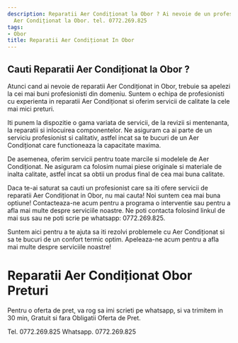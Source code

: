 ```yaml
---
description: Reparatii Aer Condiționat la Obor ? Ai nevoie de un profesionist in Reparatii
  Aer Condiționat la Obor. tel. 0772.269.825
tags:
- Obor
title: Reparatii Aer Condiționat In Obor
---
```



## Cauti Reparatii Aer Condiționat la Obor ?


Atunci cand ai nevoie de reparatii Aer Condiționat in Obor, trebuie sa apelezi la cei mai buni profesionisti din domeniu. Suntem o echipa de profesionisti cu experienta in reparatii Aer Condiționat si oferim servicii de calitate la cele mai mici preturi.

Iti punem la dispozitie o gama variata de servicii, de la revizii si mentenanta, la reparatii si inlocuirea componentelor. Ne asiguram ca ai parte de un serviciu profesionist si calitativ, astfel incat sa te bucuri de un Aer Condiționat care functioneaza la capacitate maxima.

De asemenea, oferim servicii pentru toate marcile si modelele de Aer Condiționat. Ne asiguram ca folosim numai piese originale si materiale de inalta calitate, astfel incat sa obtii un produs final de cea mai buna calitate.

Daca te-ai saturat sa cauti un profesionist care sa iti ofere servicii de reparatii Aer Condiționat in Obor, nu mai cauta! Noi suntem cea mai buna optiune! Contacteaza-ne acum pentru a programa o interventie sau pentru a afla mai multe despre serviciile noastre. Ne poti contacta folosind linkul de mai sus sau ne poti scrie pe whatsapp: 0772.269.825.

Suntem aici pentru a te ajuta sa iti rezolvi problemele cu Aer Condiționat si sa te bucuri de un confort termic optim. Apeleaza-ne acum pentru a afla mai multe despre serviciile noastre!

# Reparatii Aer Condiționat Obor Preturi
Pentru o oferta de pret, va rog sa imi scrieti pe whatsapp, si va trimitem in 30 min, Gratuit si fara Obligatii Oferta de Pret.

Tel. 0772.269.825
Whatsapp. 0772.269.825